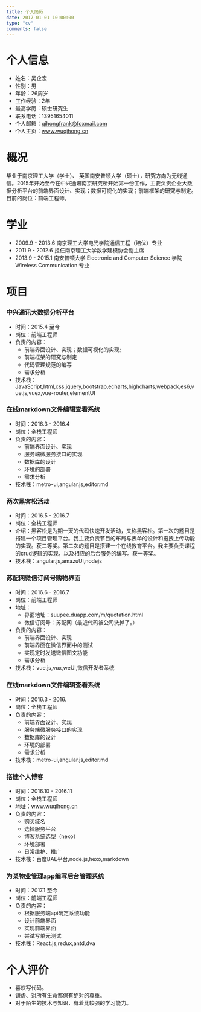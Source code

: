 ```yaml
---
title: 个人简历
date: 2017-01-01 10:00:00
type: "cv"
comments: false
---
```


# 个人信息
- 姓名：吴企宏
- 性别：男
- 年龄：26周岁
- 工作经验：2年
- 最高学历：硕士研究生
- 联系电话：13951654011
- 个人邮箱：qihongfrank@foxmail.com
- 个人主页：www.wuqihong.cn

# 概况
毕业于南京理工大学（学士）、 英国南安普顿大学（硕士），研究方向为无线通信。2015年开始至今在中兴通讯南京研究所开始第一份工作，主要负责企业大数据分析平台的前端界面设计、实现；数据可视化的实现；前端框架的研究与制定。目前的岗位：前端工程师。

# 学业
- 2009.9 - 2013.6 南京理工大学电光学院通信工程（培优）专业
- 2011.9 - 2012.6 担任南京理工大学数学建模协会副主席
- 2013.9 - 2015.1 南安普顿大学 Electronic and Computer Science 学院 Wireless Communication 专业

# 项目
### 中兴通讯大数据分析平台
- 时间：2015.4 至今
- 岗位：前端工程师
- 负责的内容：
    * 前端界面设计、实现；数据可视化的实现;
    * 前端框架的研究与制定
    * 代码管理规范的编写
    * 需求分析
- 技术栈：JavaScript,html,css,jquery,bootstrap,echarts,highcharts,webpack,es6,vue.js,vuex,vue-router,elementUI

### 在线markdown文件编辑查看系统
- 时间：2016.3 - 2016.4
- 岗位：全栈工程师
- 负责的内容：
    * 前端界面设计、实现
    * 服务端微服务接口的实现
    * 数据库的设计
    * 环境的部署
    * 需求分析
- 技术栈：metro-ui,angular.js,editor.md

### 两次黑客松活动
- 时间：2016.5 - 2016.7
- 岗位：全栈工程师
- 介绍：黑客松是为期一天的代码快速开发活动，又称黑客松。第一次的题目是搭建一个项目管理平台。我主要负责节目的布局与表单的设计和拖拽上传功能的实现。获二等奖。第二次的题目是搭建一个在线教育平台。我主要负责课程的crud逻辑的实现，以及相应的后台服务的编写。获一等奖。
- 技术栈：angular.js,amazuUi,nodejs

### 苏配网微信订阅号购物界面
- 时间：2016.6 - 2016.7
- 岗位：前端工程师
- 地址：
    * 界面地址：suupee.duapp.com/m/quotation.html
    * 微信订阅号：苏配网（最近代码被公司洗掉了。）
- 负责的内容：
    * 前端界面设计、实现
    * 前端界面在微信界面中的测试
    * 实现定时发送微信图文功能
    * 需求分析
- 技术栈：vue.js,vux,weUI,微信开发者系统

### 在线markdown文件编辑查看系统
- 时间：2016.3 - 2016.
- 岗位：全栈工程师
- 负责的内容：
    * 前端界面设计、实现
    * 服务端微服务接口的实现
    * 数据库的设计
    * 环境的部署
    * 需求分析
- 技术栈：metro-ui,angular.js,editor.md

### 搭建个人博客
- 时间：2016.10 - 2016.11
- 岗位：全栈工程师
- 地址：www.wuqihong.cn
- 负责的内容：
    * 购买域名
    * 选择服务平台
    * 博客系统选型（hexo）
    * 环境部署
    * 日常维护、推广
- 技术栈：百度BAE平台,node.js,hexo,markdown

### 为某物业管理app编写后台管理系统
- 时间：2017.1 至今
- 岗位：前端工程师
- 负责的内容：
    * 根据服务端api确定系统功能
    * 设计前端界面
    * 实现前端界面
    * 尝试写单元测试
- 技术栈：React.js,redux,antd,dva

# 个人评价
- 喜欢写代码。
- 谦虚、对所有生命都保有绝对的尊重。
- 对于陌生的技术与知识，有着比较强的学习能力。
